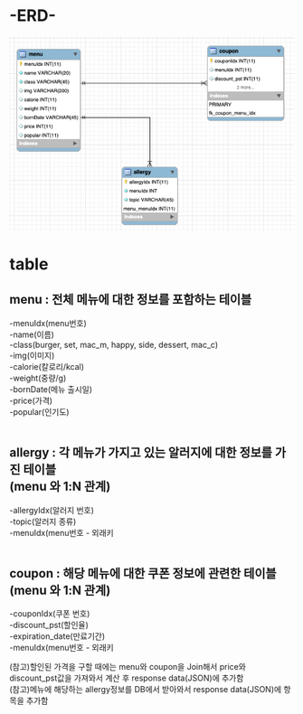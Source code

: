 -ERD-
========
![ERD](./img/McDonalds_ERD.png)

# table
 ## menu : 전체 메뉴에 대한 정보를 포함하는 테이블 <br>
 -menuIdx(menu번호)<br>
 -name(이름)<br>
 -class(burger, set, mac_m, happy, side, dessert, mac_c)<br>
 -img(이미지)<br>
 -calorie(칼로리/kcal)<br>
 -weight(중량/g)<br>
 -bornDate(메뉴 출시일)<br>
 -price(가격)<br>
 -popular(인기도)<br>
<br>
## allergy : 각 메뉴가 가지고 있는 알러지에 대한 정보를 가진 테이블 <br>(menu 와 1:N 관계)<br>
  -allergyIdx(알러지 번호)<br>
  -topic(알러지 종류)<br>
  -menuIdx(menu번호 - 외래키 <br>
<br>
## coupon : 해당 메뉴에 대한 쿠폰 정보에 관련한 테이블 (menu 와 1:N 관계)<br>
  -couponIdx(쿠폰 번호)<br>
  -discount_pst(할인율)<br>
  -expiration_date(만료기간)<br>
  -menuIdx(menu번호 - 외래키 <br>

 (참고)할인된 가격을 구할 때에는 menu와 coupon을 Join해서 price와 discount_pst값을 가져와서 계산 후 response data(JSON)에 추가함 <br>
 (참고)메뉴에 해당하는 allergy정보를 DB에서 받아와서 response data(JSON)에 항목을 추가함